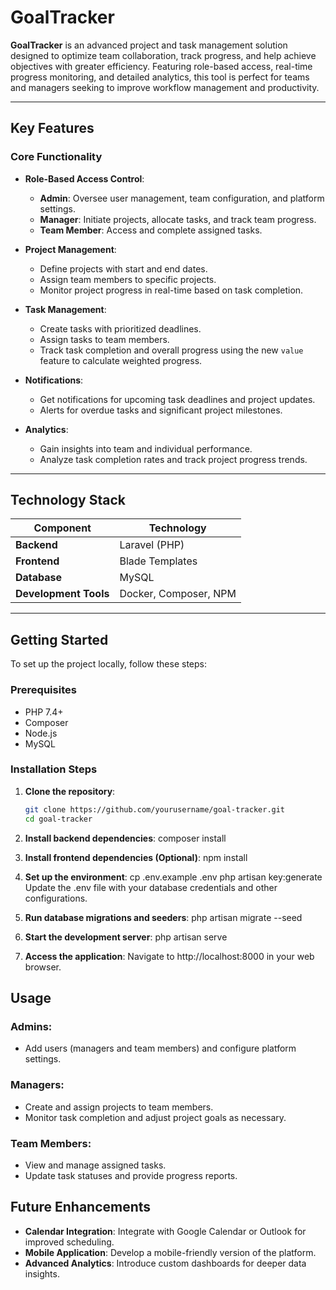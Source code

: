# GoalTracker

**GoalTracker** is an advanced project and task management solution designed to optimize team collaboration, track progress, and help achieve objectives with greater efficiency. Featuring role-based access, real-time progress monitoring, and detailed analytics, this tool is perfect for teams and managers seeking to improve workflow management and productivity.

---

## Key Features

### Core Functionality

- **Role-Based Access Control**:  
  - **Admin**: Oversee user management, team configuration, and platform settings.  
  - **Manager**: Initiate projects, allocate tasks, and track team progress.  
  - **Team Member**: Access and complete assigned tasks.

- **Project Management**:  
  - Define projects with start and end dates.  
  - Assign team members to specific projects.  
  - Monitor project progress in real-time based on task completion.

- **Task Management**:  
  - Create tasks with prioritized deadlines.  
  - Assign tasks to team members.  
  - Track task completion and overall progress using the new `value` feature to calculate weighted progress.

- **Notifications**:  
  - Get notifications for upcoming task deadlines and project updates.  
  - Alerts for overdue tasks and significant project milestones.

- **Analytics**:  
  - Gain insights into team and individual performance.  
  - Analyze task completion rates and track project progress trends.

---

## Technology Stack

| **Component**        | **Technology**             |  
|----------------------|----------------------------|  
| **Backend**          | Laravel (PHP)              |  
| **Frontend**         | Blade Templates            |  
| **Database**         | MySQL                      |  
| **Development Tools**| Docker, Composer, NPM      |

---

## Getting Started

To set up the project locally, follow these steps:

### Prerequisites

- PHP 7.4+
- Composer
- Node.js
- MySQL

### Installation Steps

1. **Clone the repository**:  
   ```bash
   git clone https://github.com/yourusername/goal-tracker.git
   cd goal-tracker

2. **Install backend dependencies**: 
   composer install

3. **Install frontend dependencies (Optional)**:
   npm install

4. **Set up the environment**:
   cp .env.example .env
   php artisan key:generate
   Update the .env file with your database credentials and other configurations.

5. **Run database migrations and seeders**:
   php artisan migrate --seed

6. **Start the development server**:
   php artisan serve

7. **Access the application**:
   Navigate to http://localhost:8000 in your web browser.

## Usage

### Admins:
- Add users (managers and team members) and configure platform settings.

### Managers:
- Create and assign projects to team members.
- Monitor task completion and adjust project goals as necessary.

### Team Members:
- View and manage assigned tasks.
- Update task statuses and provide progress reports.

## Future Enhancements

- **Calendar Integration**: Integrate with Google Calendar or Outlook for improved scheduling.
- **Mobile Application**: Develop a mobile-friendly version of the platform.
- **Advanced Analytics**: Introduce custom dashboards for deeper data insights.

